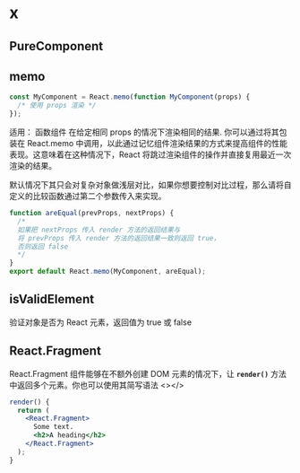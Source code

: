 # x

## PureComponent
  
## memo

```jsx
const MyComponent = React.memo(function MyComponent(props) {
  /* 使用 props 渲染 */
});
```

适用： 函数组件  在给定相同 props 的情况下渲染相同的结果. 你可以通过将其包装在 React.memo 中调用，以此通过记忆组件渲染结果的方式来提高组件的性能表现。这意味着在这种情况下，React 将跳过渲染组件的操作并直接复用最近一次渲染的结果。

默认情况下其只会对复杂对象做浅层对比，如果你想要控制对比过程，那么请将自定义的比较函数通过第二个参数传入来实现。

```jsx
function areEqual(prevProps, nextProps) {
  /*
  如果把 nextProps 传入 render 方法的返回结果与
  将 prevProps 传入 render 方法的返回结果一致则返回 true，
  否则返回 false
  */
}
export default React.memo(MyComponent, areEqual);
```

## isValidElement

验证对象是否为 React 元素，返回值为 true 或 false

## React.Fragment

React.Fragment 组件能够在不额外创建 DOM 元素的情况下，让 **`render()`** 方法中返回多个元素。你也可以使用其简写语法 <></>

```jsx
render() {
  return (
    <React.Fragment>
      Some text.
      <h2>A heading</h2>
    </React.Fragment>
  );
}
```